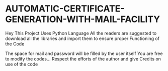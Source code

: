 # AUTOMATIC-CERTIFICATE-GENERATION-WITH-MAIL-FACILITY

Hey This Project Uses Python Language
All the readers are suggested to download all the libraries and import them to ensure proper 
Functioning of the Code

The space for mail and password will be filled by the user itself
You are free to modify the codes...
Respect the efforts of the author and give Credits on use of the code
